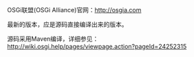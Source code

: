 ﻿OSGi联盟(OSGi Alliance)官网：http://osgia.com


最新的版本，应是源码直接编译出来的版本。

源码采用Maven编译，详细参见：http://wiki.osgi.help/pages/viewpage.action?pageId=24252315
